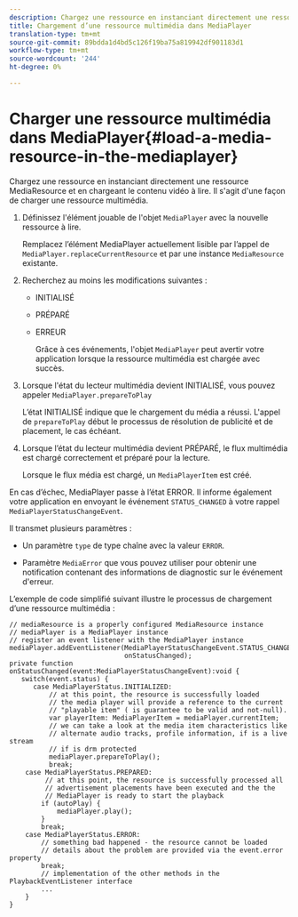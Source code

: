 ```yaml
---
description: Chargez une ressource en instanciant directement une ressource MediaResource et en chargeant le contenu vidéo à lire. Il s'agit d'une façon de charger une ressource multimédia.
title: Chargement d’une ressource multimédia dans MediaPlayer
translation-type: tm+mt
source-git-commit: 89bdda1d4bd5c126f19ba75a819942df901183d1
workflow-type: tm+mt
source-wordcount: '244'
ht-degree: 0%

---
```



# Charger une ressource multimédia dans MediaPlayer{#load-a-media-resource-in-the-mediaplayer}

Chargez une ressource en instanciant directement une ressource MediaResource et en chargeant le contenu vidéo à lire. Il s&#39;agit d&#39;une façon de charger une ressource multimédia.

1. Définissez l&#39;élément jouable de l&#39;objet `MediaPlayer` avec la nouvelle ressource à lire.

   Remplacez l’élément MediaPlayer actuellement lisible par l’appel de `MediaPlayer.replaceCurrentResource` et par une instance `MediaResource` existante.

1. Recherchez au moins les modifications suivantes :

   * INITIALISÉ
   * PRÉPARÉ
   * ERREUR

      Grâce à ces événements, l&#39;objet `MediaPlayer` peut avertir votre application lorsque la ressource multimédia est chargée avec succès.

1. Lorsque l&#39;état du lecteur multimédia devient INITIALISÉ, vous pouvez appeler `MediaPlayer.prepareToPlay`

   L’état INITIALISÉ indique que le chargement du média a réussi. L&#39;appel de `prepareToPlay` début le processus de résolution de publicité et de placement, le cas échéant.

1. Lorsque l’état du lecteur multimédia devient PRÉPARÉ, le flux multimédia est chargé correctement et préparé pour la lecture.

   Lorsque le flux média est chargé, un `MediaPlayerItem` est créé.

En cas d’échec, MediaPlayer passe à l’état ERROR. Il informe également votre application en envoyant le événement `STATUS_CHANGED` à votre rappel `MediaPlayerStatusChangeEvent`.

Il transmet plusieurs paramètres :
* Un paramètre `type` de type chaîne avec la valeur `ERROR`.

* Paramètre `MediaError` que vous pouvez utiliser pour obtenir une notification contenant des informations de diagnostic sur le événement d&#39;erreur.


<!--<a id="example_3774607C6F08473282CF0CB7F3D82373"></a>-->

L’exemple de code simplifié suivant illustre le processus de chargement d’une ressource multimédia :

```
// mediaResource is a properly configured MediaResource instance 
// mediaPlayer is a MediaPlayer instance 
// register an event listener with the MediaPlayer instance 
mediaPlayer.addEventListener(MediaPlayerStatusChangeEvent.STATUS_CHANGED,  
                             onStatusChanged); 
private function onStatusChanged(event:MediaPlayerStatusChangeEvent):void { 
   switch(event.status) { 
      case MediaPlayerStatus.INITIALIZED: 
          // at this point, the resource is successfully loaded 
          // the media player will provide a reference to the current 
          // "playable item" ( is guarantee to be valid and not-null). 
          var playerItem: MediaPlayerItem = mediaPlayer.currentItem; 
          // we can take a look at the media item characteristics like 
          // alternate audio tracks, profile information, if is a live stream 
          // if is drm protected 
          mediaPlayer.prepareToPlay(); 
          break; 
    case MediaPlayerStatus.PREPARED: 
         // at this point, the resource is successfully processed all  
         // advertisement placements have been executed and the the  
         // MediaPlayer is ready to start the playback 
        if (autoPlay) { 
            mediaPlayer.play(); 
        } 
        break; 
    case MediaPlayerStatus.ERROR: 
        // something bad happened - the resource cannot be loaded 
        // details about the problem are provided via the event.error property 
        break; 
        // implementation of the other methods in the PlaybackEventListener interface 
        ... 
    } 
}
```
